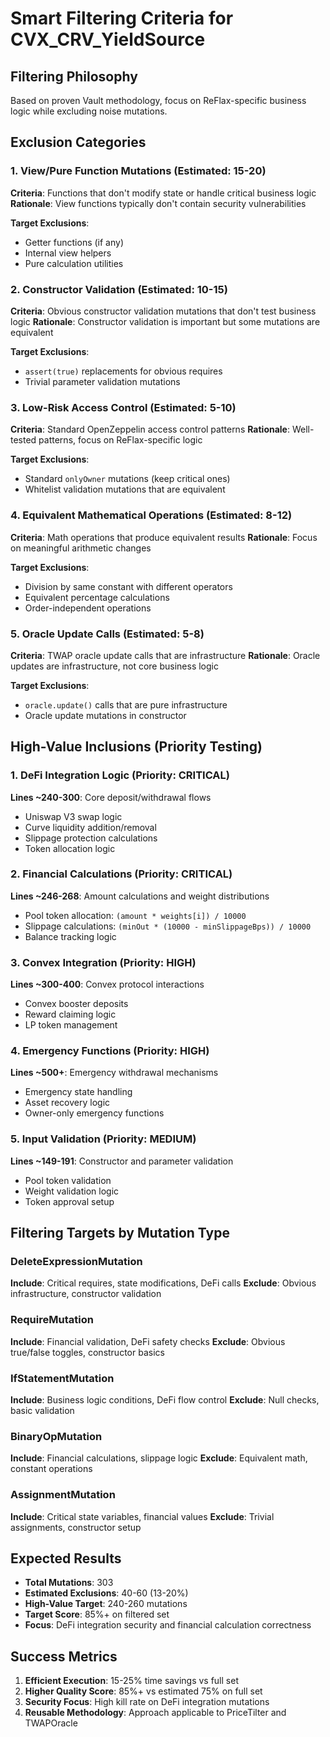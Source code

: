 # Smart Filtering Criteria for CVX_CRV_YieldSource

## Filtering Philosophy
Based on proven Vault methodology, focus on ReFlax-specific business logic while excluding noise mutations.

## Exclusion Categories

### 1. View/Pure Function Mutations (Estimated: 15-20)
**Criteria**: Functions that don't modify state or handle critical business logic
**Rationale**: View functions typically don't contain security vulnerabilities

**Target Exclusions**:
- Getter functions (if any)
- Internal view helpers
- Pure calculation utilities

### 2. Constructor Validation (Estimated: 10-15)  
**Criteria**: Obvious constructor validation mutations that don't test business logic
**Rationale**: Constructor validation is important but some mutations are equivalent

**Target Exclusions**:
- `assert(true)` replacements for obvious requires
- Trivial parameter validation mutations

### 3. Low-Risk Access Control (Estimated: 5-10)
**Criteria**: Standard OpenZeppelin access control patterns
**Rationale**: Well-tested patterns, focus on ReFlax-specific logic

**Target Exclusions**:
- Standard `onlyOwner` mutations (keep critical ones)
- Whitelist validation mutations that are equivalent

### 4. Equivalent Mathematical Operations (Estimated: 8-12)
**Criteria**: Math operations that produce equivalent results
**Rationale**: Focus on meaningful arithmetic changes

**Target Exclusions**:
- Division by same constant with different operators  
- Equivalent percentage calculations
- Order-independent operations

### 5. Oracle Update Calls (Estimated: 5-8)
**Criteria**: TWAP oracle update calls that are infrastructure
**Rationale**: Oracle updates are infrastructure, not core business logic

**Target Exclusions**:
- `oracle.update()` calls that are pure infrastructure
- Oracle update mutations in constructor

## High-Value Inclusions (Priority Testing)

### 1. DeFi Integration Logic (Priority: CRITICAL)
**Lines ~240-300**: Core deposit/withdrawal flows
- Uniswap V3 swap logic
- Curve liquidity addition/removal  
- Slippage protection calculations
- Token allocation logic

### 2. Financial Calculations (Priority: CRITICAL)
**Lines ~246-268**: Amount calculations and weight distributions
- Pool token allocation: `(amount * weights[i]) / 10000`
- Slippage calculations: `(minOut * (10000 - minSlippageBps)) / 10000`
- Balance tracking logic

### 3. Convex Integration (Priority: HIGH)
**Lines ~300-400**: Convex protocol interactions
- Convex booster deposits
- Reward claiming logic
- LP token management

### 4. Emergency Functions (Priority: HIGH)
**Lines ~500+**: Emergency withdrawal mechanisms
- Emergency state handling
- Asset recovery logic
- Owner-only emergency functions

### 5. Input Validation (Priority: MEDIUM)
**Lines ~149-191**: Constructor and parameter validation
- Pool token validation
- Weight validation logic  
- Token approval setup

## Filtering Targets by Mutation Type

### DeleteExpressionMutation
**Include**: Critical requires, state modifications, DeFi calls
**Exclude**: Obvious infrastructure, constructor validation

### RequireMutation  
**Include**: Financial validation, DeFi safety checks
**Exclude**: Obvious true/false toggles, constructor basics

### IfStatementMutation
**Include**: Business logic conditions, DeFi flow control
**Exclude**: Null checks, basic validation

### BinaryOpMutation
**Include**: Financial calculations, slippage logic
**Exclude**: Equivalent math, constant operations

### AssignmentMutation
**Include**: Critical state variables, financial values
**Exclude**: Trivial assignments, constructor setup

## Expected Results
- **Total Mutations**: 303
- **Estimated Exclusions**: 40-60 (13-20%)
- **High-Value Target**: 240-260 mutations
- **Target Score**: 85%+ on filtered set
- **Focus**: DeFi integration security and financial calculation correctness

## Success Metrics
1. **Efficient Execution**: 15-25% time savings vs full set
2. **Higher Quality Score**: 85%+ vs estimated 75% on full set  
3. **Security Focus**: High kill rate on DeFi integration mutations
4. **Reusable Methodology**: Approach applicable to PriceTilter and TWAPOracle